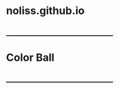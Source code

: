 # noliss.github.io
<p><h2> _____________________________ </h2>
<h1> Color Ball </h1>
<h2> _____________________________</h2></p>
